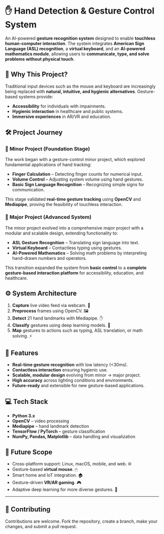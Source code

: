
# ✋ Hand Detection & Gesture Control System

An AI-powered **gesture recognition system** designed to enable **touchless human-computer interaction**. The system integrates **American Sign Language (ASL) recognition**, a **virtual keyboard**, and an **AI-powered mathematics module**, allowing users to **communicate, type, and solve problems without physical touch**.


## 📌 **Why This Project?**

Traditional input devices such as the mouse and keyboard are increasingly being replaced with **natural, intuitive, and hygienic alternatives**. Gesture-based systems provide:

* **Accessibility** for individuals with impairments.
* **Hygienic interaction** in healthcare and public systems.
* **Immersive experiences** in AR/VR and education.



## 🛠 **Project Journey**

### 🔹 **Minor Project (Foundation Stage)**

The work began with a gesture-control minor project, which explored fundamental applications of hand tracking:

* **Finger Calculation** – Detecting finger counts for numerical input.
* **Volume Control** – Adjusting system volume using hand gestures.
* **Basic Sign Language Recognition** – Recognizing simple signs for communication.

This stage validated **real-time gesture tracking** using **OpenCV** and **Mediapipe**, proving the feasibility of touchless interaction.

### 🔹 **Major Project (Advanced System)**

The minor project evolved into a comprehensive major project with a modular and scalable design, extending functionality to:

* **ASL Gesture Recognition** – Translating sign language into text.
* **Virtual Keyboard** – Contactless typing using gestures.
* **AI-Powered Mathematics** – Solving math problems by interpreting hand-drawn numbers and operators.

This transition expanded the system from **basic control** to a **complete gesture-based interaction platform** for accessibility, education, and healthcare.


## ⚙️ **System Architecture**

1. **Capture** live video feed via webcam. 🎥
2. **Preprocess** frames using OpenCV. 🖼
3. **Detect** 21 hand landmarks with Mediapipe. ✋
4. **Classify** gestures using deep learning models. 🧠
5. **Map** gestures to actions such as typing, ASL translation, or math solving. ⚡


## 🚀 **Features**

* **Real-time gesture recognition** with low latency (<30ms).
* **Contactless interaction** ensuring hygienic use.
* **Scalable, modular design** evolving from minor → major project.
* **High accuracy** across lighting conditions and environments.
* **Future-ready** and extensible for new gesture-based applications.


## 💻 **Tech Stack**

* **Python 3.x**
* **OpenCV** – video processing
* **Mediapipe** – hand landmark detection
* **TensorFlow / PyTorch** – gesture classification
* **NumPy, Pandas, Matplotlib** – data handling and visualization


## 🔮 **Future Scope**

* Cross-platform support: Linux, macOS, mobile, and web. 🌐
* Gesture-based **virtual mouse**. 🖱
* Smart home and IoT integration. 🏠
* Gesture-driven **VR/AR gaming**. 🎮
* Adaptive deep learning for more diverse gestures. 🤖

---

## 🤝 **Contributing**

Contributions are welcome. Fork the repository, create a branch, make your changes, and submit a pull request.
